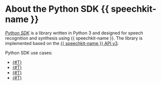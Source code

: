 # About the Python SDK {{ speechkit-name }}

_[Python SDK](https://pypi.org/project/yandex-speechkit/)_ is a library written in Python 3 and designed for speech recognition and synthesis using {{ speechkit-name }}. The library is implemented based on the [{{ speechkit-name }} API v3](../../stt-v3/api-ref/grpc/).

Python SDK use cases:

* [{#T}](request.md)
* [{#T}](synthesis.md)
* [{#T}](templates-bvp-bvss.md)
* [{#T}](templates-bvcc.md)
